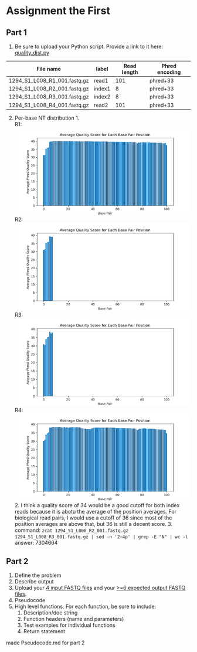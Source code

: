 # Assignment the First

## Part 1
1. Be sure to upload your Python script. Provide a link to it here: [quality_dist.py](./quality_dist.py)

| File name | label | Read length | Phred encoding |
|---|---|---|---|
| 1294_S1_L008_R1_001.fastq.gz | read1 | 101 | phred+33 |
| 1294_S1_L008_R2_001.fastq.gz | index1 | 8 | phred+33 |
| 1294_S1_L008_R3_001.fastq.gz | index2 | 8 | phred+33 |
| 1294_S1_L008_R4_001.fastq.gz | read2 | 101 | phred+33 |

2. Per-base NT distribution
    1.  
    R1:
    ![R1_hist.png](R1_hist.png) 
    R2:  
    ![R2_hist.png](R2_hist.png) 
    R3:  
    ![R3_hist.png](R3_hist.png)  
    R4:  
    ![R4_hist.png](R4_hist.png)
    2. I think a quality score of 34 would be a good cutoff for both index reads because it is abotu the average of the position averages. For biological read pairs, I would use a cutoff of 36 since most of the position averages are above that, but 36 is still a decent score.
    3. command: ```zcat 1294_S1_L008_R2_001.fastq.gz 1294_S1_L008_R3_001.fastq.gz | sed -n '2~4p' | grep -E "N" | wc -l```  
    answer: 7304664
    
## Part 2
1. Define the problem
2. Describe output
3. Upload your [4 input FASTQ files](../TEST-input_FASTQ) and your [>=6 expected output FASTQ files](../TEST-output_FASTQ).
4. Pseudocode
5. High level functions. For each function, be sure to include:
    1. Description/doc string
    2. Function headers (name and parameters)
    3. Test examples for individual functions
    4. Return statement

made Pseudocode.md for part 2
